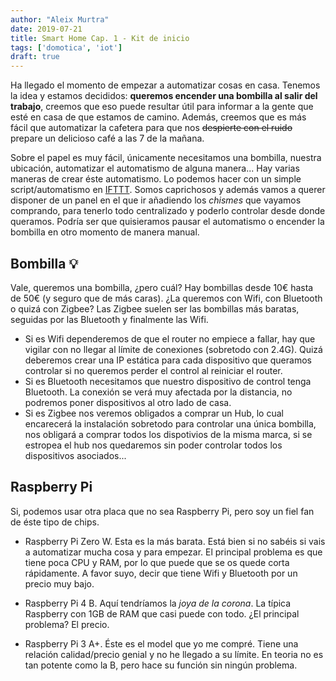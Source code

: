 ```yaml
---
author: "Aleix Murtra"
date: 2019-07-21
title: Smart Home Cap. 1 - Kit de inicio
tags: ['domotica', 'iot']
draft: true
---
```


<!-- ![hola](../../img/capacitors-chip-circuit-board-57007.jpg) -->

Ha llegado el momento de empezar a automatizar cosas en casa. Tenemos la idea y estamos decididos: **queremos encender una bombilla al salir del trabajo**, creemos que eso puede resultar útil para informar a la gente que esté en casa de que estamos de camino. Además, creemos que es más fácil que automatizar la cafetera para que nos ~~despierte con el ruido~~ prepare un delicioso café a las 7 de la mañana.

Sobre el papel es muy fácil, únicamente necesitamos una bombilla, nuestra ubicación, automatizar el automatismo de alguna manera... Hay varias maneras de crear éste automatismo. Lo podemos hacer con un simple script/automatismo en [IFTTT](http://ifttt.com). Somos caprichosos y además vamos a querer disponer de un panel en el que ir añadiendo los _chismes_ que vayamos comprando, para tenerlo todo centralizado y poderlo controlar desde donde queramos. Podría ser que quisieramos pausar el automatismo o encender la bombilla en otro momento de manera manual.

## Bombilla 💡

Vale, queremos una bombilla, ¿pero cuál? Hay bombillas desde 10€ hasta de 50€ (y seguro que de más caras). ¿La queremos con Wifi, con Bluetooth o quizá con Zigbee? Las Zigbee suelen ser las bombillas más baratas, seguidas por las Bluetooth y finalmente las Wifi.

* Si es Wifi dependeremos de que el router no empiece a fallar, hay que vigilar con no llegar al límite de conexiones (sobretodo con 2.4G). Quizá deberemos crear una IP estática para cada dispositivo que queramos controlar si no queremos perder el control al reiniciar el router.
* Si es Bluetooth necesitamos que nuestro dispositivo de control tenga Bluetooth. La conexión se verá muy afectada por la distancia, no podremos poner dispositivos al otro lado de casa.
* Si es Zigbee nos veremos obligados a comprar un Hub, lo cual encarecerá la instalación sobretodo para controlar una única bombilla, nos obligará a comprar todos los dispotivios de la misma marca, si se estropea el hub nos quedaremos sin poder controlar todos los dispositivos asociados... 

## Raspberry Pi

Si, podemos usar otra placa que no sea Raspberry Pi, pero soy un fiel fan de éste tipo de chips.

* Raspberry Pi Zero W. Esta es la más barata. Está bien si no sabéis si vais a automatizar mucha cosa y para empezar. El principal problema es que tiene poca CPU y RAM, por lo que puede que se os quede corta rápidamente. A favor suyo, decir que tiene Wifi y Bluetooth por un precio muy bajo.

* Raspberry Pi 4 B. Aquí tendríamos la _joya de la corona_. La típica Raspberry con 1GB de RAM que casi puede con todo. ¿El principal problema? El precio.

* Raspberry Pi 3 A+. Éste es el model que yo me compré. Tiene una relación calidad/precio genial y no he llegado a su límite. En teoria no es tan potente como la B, pero hace su función sin ningún problema.